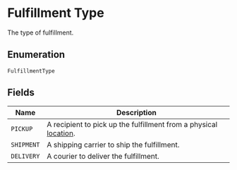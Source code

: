 
# Fulfillment Type

The type of fulfillment.

## Enumeration

`FulfillmentType`

## Fields

| Name | Description |
|  --- | --- |
| `PICKUP` | A recipient to pick up the fulfillment from a physical [location](../../doc/models/location.md). |
| `SHIPMENT` | A shipping carrier to ship the fulfillment. |
| `DELIVERY` | A courier to deliver the fulfillment. |

